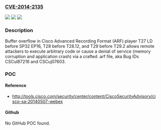 ### [CVE-2014-2135](https://cve.mitre.org/cgi-bin/cvename.cgi?name=CVE-2014-2135)
![](https://img.shields.io/static/v1?label=Product&message=n%2Fa&color=blue)
![](https://img.shields.io/static/v1?label=Version&message=n%2Fa&color=blue)
![](https://img.shields.io/static/v1?label=Vulnerability&message=n%2Fa&color=brighgreen)

### Description

Buffer overflow in Cisco Advanced Recording Format (ARF) player T27 LD before SP32 EP16, T28 before T28.12, and T29 before T29.2 allows remote attackers to execute arbitrary code or cause a denial of service (memory corruption and application crash) via a crafted .arf file, aka Bug IDs CSCul87216 and CSCuj07603.

### POC

#### Reference
- http://tools.cisco.com/security/center/content/CiscoSecurityAdvisory/cisco-sa-20140507-webex

#### Github
No GitHub POC found.

